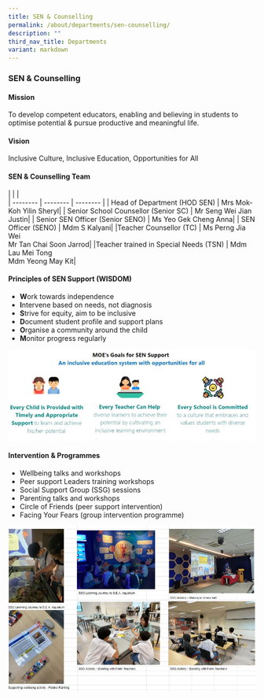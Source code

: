 ```yaml
---
title: SEN & Counselling
permalink: /about/departments/sen-counselling/
description: ""
third_nav_title: Departments
variant: markdown
---
```

### **SEN &amp; Counselling**


#### **Mission**
To develop competent educators, enabling and believing in students to optimise potential &amp; pursue productive and meaningful life. 


#### **Vision**
Inclusive Culture, Inclusive Education, Opportunities for All


#### **SEN &amp; Counselling Team**

|  |  |  
| -------- | -------- | -------- |
| Head of Department (HOD SEN)    | Mrs Mok-Koh Yilin Sheryl| 
| Senior School Counsellor (Senior SC) | Mr Seng Wei Jian Justin|
| Senior SEN Officer (Senior SENO) | Ms Yeo Gek Cheng Anna|
| SEN Officer (SENO) | Mdm S Kalyani|
|Teacher Counsellor (TC) | Ms Perng Jia Wei <br> Mr Tan Chai Soon Jarrod|
|Teacher trained in Special Needs (TSN) | Mdm Lau Mei Tong <br> Mdm Yeong May Kit| 


#### **Principles of SEN Support (WISDOM)**

* **W**ork towards independence
* **I**ntervene based on needs, not diagnosis
* **S**trive for equity, aim to be inclusive
* **D**ocument student profile and support plans
* **O**rganise a community around the child
* **M**onitor progress regularly


![](/images/SEN.jpeg)

#### **Intervention &amp; Programmes**

* Wellbeing talks and workshops
* Peer support Leaders training workshops
* Social Support Group (SSG) sessions
* Parenting talks and workshops
* Circle of Friends (peer support intervention)
* Facing Your Fears (group intervention programme)

![](/images/SEN2.jpg)